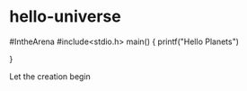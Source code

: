 # hello-universe
#IntheArena
#include<stdio.h>
main()
{
  printf("Hello Planets")
  
  }
  
  Let the creation begin
  
